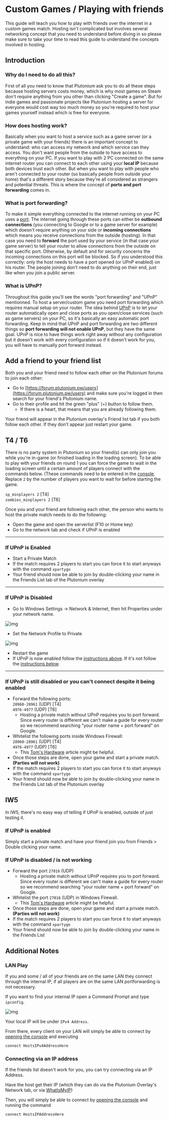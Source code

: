 # Custom Games / Playing with friends

This guide will teach you how to play with friends over the internet in a custom games match.
Hosting isn't complicated but involves several networking concept that you need to understand before diving in so please make sure to take your time to read this guide to understand the concepts involved in hosting.

## Introduction

### Why do I need to do all this?

First of all you need to know that Plutonium ask you to do all these steps because hosting servers costs money, which is why most games on Steam don't require anything from you other than clicking "Create a game".
But for indie games and passionate projects like Plutonium hosting a server for everyone would cost way too much money so you're required to host your games yourself instead which is free for everyone.

### How does hosting work?

Basically when you want to host a service such as a game server (or a private game with your friends) there is an important concept to understand: who can access my network and which service can they access. You don't want people from the outside to have access to everything on your PC.
If you want to play with 2 PC connected on the same internet router you can connect to each other using your **local IP** because both devices trust each other.
But when you want to play with people who aren't connected to your router (so basically people from outside your home) that's a different story because they're all considered as strangers and potential threats. This is where the concept of **ports and port forwarding** comes in.

### What is port forwarding?

To make it simple everything connected to the internet running on your PC uses a [port](https://en.wikipedia.org/wiki/Port_(computer_networking)).
The internet going through these ports can either be **outbound connections** (you connecting to Google or to a game server for example) which doesn't require anything on your side or **incoming connections** which means you receive connections from the outside (hosting).
In that case you need to **forward** the port used by your service (in that case your game server) to tell your router to allow connections from the outside on that specific port.
Otherwise, by default and for security concerns the incoming connections on this port will be blocked. So if you understood this correctly: only the host needs to have a port opened (or UPnP enabled) on his router. The people joining don't need to do anything on their end, just like when you join a public server.

### What is UPnP?

Throughout this guide you'll see the words "port forwarding" and "UPnP" mentionned. To host a server/custom game you need port forwarding which requires manual setup on your router.
The idea behind [UPnP](https://en.wikipedia.org/wiki/Universal_Plug_and_Play) is to let your router automatically open and close ports as you open/close services (such as game servers) on your PC, so it's basically an easy automatic port forwarding.
Keep in mind that UPnP and port forwarding are two different things so **port forwarding will not enable UPnP**, but they have the same goal. UPnP is nice to have things work right away without any configuration but it doesn't work with every configuration so if it doesn't work for you, you will have to manually port forward instead.

## Add a friend to your friend list

Both you and your friend need to follow each other on the Plutonium forums to join each other:

- Go to [https://forum.plutonium.pw/users](https://forum.plutonium.pw/users) and make sure you're logged in then search for your friend's Plutonium name.
- Go to their profile and hit the green "plus" (+) button to follow them.
  - If there is a heart, that means that you are already following them.
  
Your friend will appear in the Plutonium overlay's Friend list tab if you both follow each other. If they don't appear just restart your game.

## T4 / T6

<Alert variant="tip">

There is no party system in Plutonium so your friend(s) can only join you while you're in-game (or finished loading in the loading screen).
To be able to play with your friends on round 1 you can force the game to wait in the loading screen until a certain amount of players connect with the commands below. (These commands need to be entered in the [console](https://plutonium.pw/docs/opening-console/). Replace `2` by the number of players you want to wait for before starting the game.

`sp_minplayers 2` [T4]  
`zombies_minplayers 2` [T6]

</Alert>

Once you and your friend are following each other, the person who wants to host the private match needs to do the following:

- Open the game and open the serverlist (F10 or Home key)
- Go to the network tab and check if UPnP is enabled

---

### **If UPnP is Enabled**

- Start a Private Match
- If the match requires 2 players to start you can force it to start anyways with the command `xpartygo`
- Your friend should now be able to join by double-clicking your name in the Friends List tab of the Plutonium overlay

---

### **If UPnP is Disabled**

- Go to Windows Settings -> Network & Internet, then hit Properties under your network name.

![img](/images/docs/custom-games/PnaSif4.png)

- Set the Network Profile to Private

![img](/images/docs/custom-games/hC6G8QN.png)

- Restart the game
- If UPnP is now enabled follow the [instructions above](#if-upnp-is-enabled). If it's not follow the [instructions below](#if-upnp-is-still-disabled-or-you-cant-connect-despite-it-being-enabled).

---

### **If UPnP is still disabled or you can't connect despite it being enabled**

- Forward the following ports:  
`28960-28961` (UDP) [T4]  
`4976-4977` (UDP) [T6]  
  - Hosting a private match without UPnP requires you to port forward. Since every router is different we can't make a guide for every router so we recommend searching "your router name + port forward" on Google.
- Whitelist the following ports inside Windows Firewall:  
`28960-28961` (UDP) [T4]  
`4976-4977` (UDP) [T6]  
  - This [Tom's Hardware](https://www.tomshardware.com/news/how-to-open-firewall-ports-in-windows-10,36451.html) article might be helpful.
- Once those steps are done, open your game and start a private match. **(Parties will not work)**
- If the match requires 2 players to start you can force it to start anyways with the command `xpartygo`
- Your friend should now be able to join by double-clicking your name in the Friends List tab of the Plutonium overlay

## IW5

In IW5, there's no easy way of telling if UPnP is enabled, outside of just testing it.

### **If UPnP is enabled**

Simply start a private match and have your friend join you from Friends > Double clicking your name.

### **If UPnP is disabled / is not working**

- Forward the port `27016` (UDP)
  - Hosting a private match without UPnP requires you to port forward. Since every router is different we can't make a guide for every router so we recommend searching "your router name + port forward" on Google.
- Whitelist the port `27016` (UDP) in Windows Firewall.
  - This [Tom's Hardware](https://www.tomshardware.com/news/how-to-open-firewall-ports-in-windows-10,36451.html) article might be helpful.
- Once those steps are done, open your game and start a private match. **(Parties will not work)**
- If the match requires 2 players to start you can force it to start anyways with the command `xpartygo`
- Your friend should now be able to join by double-clicking your name in the Friends List

## Additional Notes

### LAN Play

If you and some / all of your friends are on the same LAN they connect through the internal IP, if all players are on the same LAN portforwarding is not necessary.

If you want to find your internal IP open a Command Prompt and type `ipconfig`.

![img](/images/docs/custom-games/gUXeTOE.png)

Your local IP will be under `IPv4 Address`.

From there, every client on your LAN will simply be able to connect by [opening the console](opening-console) and executing

```cs
connect HostsIPv4AddressHere
```

### Connecting via an IP address

If the friends list doesn't work for you, you can try connecting via an IP Address.

Have the host get their IP (which they can do via the Plutonium Overlay's Network tab, or via [WhatIsMyIP](https://www.whatismyip.com/))

Then, you will simply be able to connect by [opening the console](opening-console) and running the command

```cs
connect HostsIPAddressHere
```
